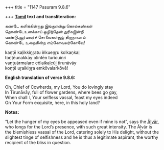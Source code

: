 +++
title = "1147 Pasuram 9.8.6"

+++
**[Tamil](/definition/tamil#history "show Tamil definitions") text and transliteration:**

கண்டே களிக்கின்றது இங்குஎன்று கொல்கண்கள்  
தொண்டேஉனக்காய் ஒழிந்தேன் துரிசுஇன்றி  
வண்டுஆர்மலர்ச் சோலைகள்சூழ் திருநாவாய்  
கொண்டே உறைகின்ற எம்கோவலர்கோவே!

kaṇṭē kaḷikkiṉṟatu iṅkueṉṟu kolkaṇkaḷ  
toṇṭēuṉakkāy oḻintēṉ turicuiṉṟi  
vaṇṭuārmalarc cōlaikaḷcūḻ tirunāvāy  
koṇṭē uṟaikiṉṟa emkōvalarkōvē!

**English translation of verse 9.8.6:**

Oh, Chief of Cowherds, my Lord, You do lovingly stay  
In Tirunāvāy, full of flower gardens, where bees go gay,  
When shall I, Your selfless vassal, feast my eyes indeed  
On Your Form exquisite, here, in this holy land?

**Notes:**

“Let the hunger of my eyes be appeased even if mine is not”, says the [Āḻvār](/definition/aḻvar#vaishnavism "show Āḻvār definitions"), who longs for the Lord’s presence, with such great intensity. The Āḻvār is the blemishless vassal of the Lord, catering solely to His delight, without the slightest tinge of selfishness and he is thus a legitimate aspirant, the worthy recipient of the bliss in question.


